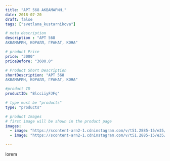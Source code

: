 ```yaml
---
title: "АРТ 568 АКВАМАРИН,"
date: 2018-07-20
draft: false
tags: ["svetlana_kustarnikova"]

# meta description
description : "АРТ 568
АКВАМАРИН, КОРАЛЛ, ГРАНАТ, КОЖА"

# product Price
price: "3000"
priceBefore: "3600.0"

# Product Short Description
shortDescription: "АРТ 568
АКВАМАРИН, КОРАЛЛ, ГРАНАТ, КОЖА"

#product ID
productID: "BlcciiyFJFq"

# type must be "products"
type: "products"

# product Images
# first image will be shown in the product page
images:
  - image: "https://scontent-arn2-1.cdninstagram.com/v/t51.2885-15/e35/36959141_235321743754114_6624594876321234944_n.jpg?se=7&tp=1&_nc_ht=scontent-arn2-1.cdninstagram.com&_nc_cat=110&_nc_ohc=I_bOO9FxJJYAX9ujRpT&oh=1bdeb3667de4ad381305849dfd90baec&oe=606D5FF8&ig_cache_key=MTgyNzQ2MDc2NDY1OTY0NzkwNg%3D%3D.2"
  - image: "https://scontent-arn2-1.cdninstagram.com/v/t51.2885-15/e35/36711231_482578875525097_5000680540706177024_n.jpg?se=7&tp=1&_nc_ht=scontent-arn2-1.cdninstagram.com&_nc_cat=101&_nc_ohc=LTRCOExWzcEAX-zS-zX&oh=7fe63f29eaf4f4b5621b8ab276c3d404&oe=606ADA26&ig_cache_key=MTgyNzQ2MDc4MTI2OTE1ODA4MQ%3D%3D.2"

---
```

lorem

